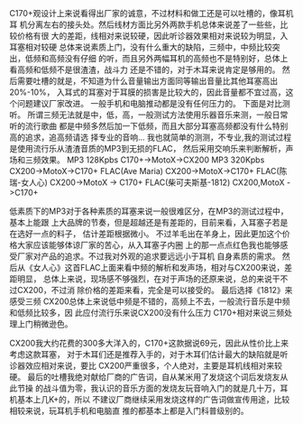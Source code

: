 C170+观设计上来说看得出厂家的诚意，不过材料和做工还是可以吐槽的，像耳机耳
机分离左右的接头处。然后线材方面比另外两款手机总体来说差了一些些，比较价格有很
大的差距，线相对来说较硬，因此听诊器效果相对来说较为明显，入耳塞相对较硬
总体来说素质上门，没有什么重大的缺陷，三频中，中频比较突出，低频和高频没有仔细
的听，而且另外两幅耳机的高频也不是特别好，总体上看高频和低频不是很渣渣，战斗力
还是不错的，对于木耳来说肯定是够用的。
然后需要吐槽的就是，不知道为什么音量输出方面同等输出音量比其他耳塞高出20%-10%，
入耳式的耳塞对于耳膜的损害是比较大的，因此音量都不宜过高，这个问题建议厂家改进。
一般手机和电脑推动都是没有任何压力的。
下面是对比测听。
所谓三频无法就是中，低，高，一般测试方法使用乐器音乐来测，一般日常听的流行歌曲
都是中频多然后加一下低频，而且大部分耳塞高频都没有什么特别高的追求，追高频请选
择专业的音响...
我也就简单的测测，不专业,我的测试过程是使用流行乐从渣渣音质的MP3到无损的FLAC，
然后采用交响乐来判断解析，声场和三频效果。
MP3 128Kpbs
C170+->MotoX->CX200
MP3 320Kpbs
CX200->MotoX->C170+
FLAC(Ave Maria)
CX200->MotoX->C170+
FLAC(陈瑞-女人心)
CX200->MotoX -> C170+
FLAC(柴可夫斯基-1812)
CX200,MotoX ->C170+

低素质下的MP3对于各种素质的耳塞来说一般很难区分，在MP3的测试过程中，基本上能跟
上大品牌的节奏，但是超越还是有差距的，目前来看，入耳塞子若是在选好一点的料子，
估计差距根据微小。
不过羊毛出在羊身上，因此更加这个价格大家应该能够体谅厂家的苦心，从入耳塞子内圈
上的那一点点红色我也能够感受厂家对产品的追求。不过我对外观的追求要远远小于耳机
自身素质的需求。
然后从《女人心》这首FLAC上面来看中频的解析和发声场，相对与CX200来说，差距明显，
总体上来说，现场感不够强烈，在对于声场的还原来说，总的来说干不过CX200，不过消
除价格的差距来看，完全是可以接受的。
最后选择《1812》来感受三频
CX200总体上来说低中频是不错的，高频上不去，一般流行音乐是中频和低频比较多，因
此应付流行乐来说CX200没有什么压力
C170+相对来说三频处理上门稍微逊色。

CX200我大约花费的300多大洋入的，C170+这款据说69元，因此从性价比上来考虑这款耳塞，
对于木耳们还是推荐入手的，对于木耳们估计最大的缺陷就是听诊器效应相对来说，要比
CX200严重很多，个人绝对，主要是耳机线相对来较硬。
最后的吐槽我绝对献给厂商的广告词，自从某米用了发烧这个词后发烧友从此节操
的战斗值为零，我认识的音乐方面的发烧友玩音响入门的就是几十万，耳机基本上几K+的，所以
不建议厂商继续采用发烧这样的广告词做宣传用途，比较相较来说，玩耳机手机和电脑直
推的都基本上都是入门科普级别的。

